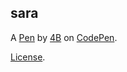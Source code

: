 sara
----


A [Pen](https://codepen.io/4b/pen/LOQQPZ) by [4B](https://codepen.io/4b) on [CodePen](https://codepen.io).

[License](https://codepen.io/4b/pen/LOQQPZ/license).